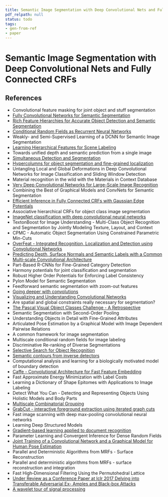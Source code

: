 ```yaml
---
title: Semantic Image Segmentation with Deep Convolutional Nets and Fully Connected CRFs
pdf_relpath: null
status: todo
tags:
- gen-from-ref
- paper
---
```


# Semantic Image Segmentation with Deep Convolutional Nets and Fully Connected CRFs

## References

- Convolutional feature masking for joint object and stuff segmentation
- [Fully Convolutional Networks for Semantic Segmentation](./fully-convolutional-networks-for-semantic-segmentation.md)
- [Rich Feature Hierarchies for Accurate Object Detection and Semantic Segmentation](./rich-feature-hierarchies-for-accurate-object-detection-and-semantic-segmentation.md)
- [Conditional Random Fields as Recurrent Neural Networks](./conditional-random-fields-as-recurrent-neural-networks.md)
- Weakly- and Semi-Supervised Learning of a DCNN for Semantic Image Segmentation
- [Learning Hierarchical Features for Scene Labeling](./learning-hierarchical-features-for-scene-labeling.md)
- Towards unified depth and semantic prediction from a single image
- [Simultaneous Detection and Segmentation](./simultaneous-detection-and-segmentation.md)
- [Hypercolumns for object segmentation and fine-grained localization](./hypercolumns-for-object-segmentation-and-fine-grained-localization.md)
- Untangling Local and Global Deformations in Deep Convolutional Networks for Image Classification and Sliding Window Detection
- Material recognition in the wild with the Materials in Context Database
- [Very Deep Convolutional Networks for Large-Scale Image Recognition](./very-deep-convolutional-networks-for-large-scale-image-recognition.md)
- Combining the Best of Graphical Models and ConvNets for Semantic Segmentation
- [Efficient Inference in Fully Connected CRFs with Gaussian Edge Potentials](./efficient-inference-in-fully-connected-crfs-with-gaussian-edge-potentials.md)
- Associative hierarchical CRFs for object class image segmentation
- [ImageNet classification with deep convolutional neural networks](./imagenet-classification-with-deep-convolutional-neural-networks.md)
- TextonBoost for Image Understanding - Multi-Class Object Recognition and Segmentation by Jointly Modeling Texture, Layout, and Context
- CPMC - Automatic Object Segmentation Using Constrained Parametric Min-Cuts
- [OverFeat - Integrated Recognition, Localization and Detection using Convolutional Networks](./overfeat-integrated-recognition-localization-and-detection-using-convolutional-networks.md)
- [Predicting Depth, Surface Normals and Semantic Labels with a Common Multi-scale Convolutional Architecture](./predicting-depth-surface-normals-and-semantic-labels-with-a-common-multi-scale-convolutional-architecture.md)
- Part-Based R-CNNs for Fine-Grained Category Detection
- Harmony potentials for joint classification and segmentation
- Robust Higher Order Potentials for Enforcing Label Consistency
- Pylon Model for Semantic Segmentation
- Feedforward semantic segmentation with zoom-out features
- [Going deeper with convolutions](./going-deeper-with-convolutions.md)
- [Visualizing and Understanding Convolutional Networks](./visualizing-and-understanding-convolutional-networks.md)
- Are spatial and global constraints really necessary for segmentation?
- [The Pascal Visual Object Classes Challenge - A Retrospective](./the-pascal-visual-object-classes-challenge-a-retrospective.md)
- Semantic Segmentation with Second-Order Pooling
- Understanding Objects in Detail with Fine-Grained Attributes
- Articulated Pose Estimation by a Graphical Model with Image Dependent Pairwise Relations
- A common framework for image segmentation
- Multiscale conditional random fields for image labeling
- Discriminative Re-ranking of Diverse Segmentations
- [Selective Search for Object Recognition](./selective-search-for-object-recognition.md)
- [Semantic contours from inverse detectors](./semantic-contours-from-inverse-detectors.md)
- Computational analysis and learning for a biologically motivated model of boundary detection
- [Caffe - Convolutional Architecture for Fast Feature Embedding](./caffe-convolutional-architecture-for-fast-feature-embedding.md)
- Fast Approximate Energy Minimization with Label Costs
- Learning a Dictionary of Shape Epitomes with Applications to Image Labeling
- Detect What You Can - Detecting and Representing Objects Using Holistic Models and Body Parts
- [Multiscale Combinatorial Grouping](./multiscale-combinatorial-grouping.md)
- [GrabCut - interactive foreground extraction using iterated graph cuts](./grabcut-interactive-foreground-extraction-using-iterated-graph-cuts.md)
- Fast image scanning with deep max-pooling convolutional neural networks
- Learning Deep Structured Models
- [Gradient-based learning applied to document recognition](./gradient-based-learning-applied-to-document-recognition.md)
- Parameter Learning and Convergent Inference for Dense Random Fields
- [Joint Training of a Convolutional Network and a Graphical Model for Human Pose Estimation](./joint-training-of-a-convolutional-network-and-a-graphical-model-for-human-pose-estimation.md)
- Parallel and Deterministic Algorithms from MRFs - Surface Reconstruction
- Parallel and deterministic algorithms from MRFs - surface reconstruction and integration
- Fast High‐Dimensional Filtering Using the Permutohedral Lattice
- [Under Review as a Conference Paper at Iclr 2017 Delving into Transferable Adversarial Ex- Amples and Black-box Attacks](./under-review-as-a-conference-paper-at-iclr-2017-delving-into-transferable-adversarial-ex-amples-and-black-box-attacks.md)
- [A wavelet tour of signal processing](./a-wavelet-tour-of-signal-processing.md)

